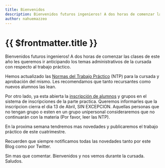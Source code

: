```yaml
---
title: Bienvenidos
description: Bienvenidos futuros ingenieros! A dos horas de comenzar las clases de este año les queremos ir anticipando los temas administrativos de la cursada con respecto al trabajo práctico...
author: nahuemazzeo
---
```


<PostBreadcrumb />

# {{ $frontmatter.title }}

Bienvenidos futuros ingenieros! A dos horas de comenzar las clases de este año
les queremos ir anticipando los temas administrativos de la cursada con respecto
al trabajo práctico.

Hemos actualizado las [Normas del Trabajo Práctico](/primeros-pasos/normas-tp)
(NTP) para la cursada y aprobación del mismo. Les recomendamos que tanto
recursantes como nuevos alumnos las lean.

Por otro lado, ya esta abierta la
[inscripción de alumnos](https://inscripciones.utnso.com.ar/) y grupos en el
sistema de inscripciones de la parte practica. Queremos informarles que la
inscripcion cierra el dia 13 de Abril, SIN EXCEPCION. Aquellas personas que no
tengan grupo o esten en un grupo unipersonal consideraremos que no continuarán
con la materia (Por favor, leer las NTP).

En la proxima semana tendremos mas novedades y publicaremos el trabajo práctico
de este cuatrimestre.

Recuerden que siempre notificamos todas las novedades tanto por este Blog como
por Twitter.

Sin mas que comentar. Bienvenidos y nos vemos durante la cursada. Saludos.
